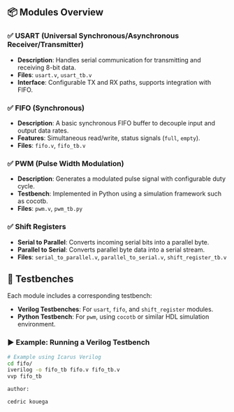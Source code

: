 
## 📦 Modules Overview

### ✅ USART (Universal Synchronous/Asynchronous Receiver/Transmitter)
- **Description**: Handles serial communication for transmitting and receiving 8-bit data.
- **Files**: `usart.v`, `usart_tb.v`
- **Interface**: Configurable TX and RX paths, supports integration with FIFO.

### ✅ FIFO (Synchronous)
- **Description**: A basic synchronous FIFO buffer to decouple input and output data rates.
- **Features**: Simultaneous read/write, status signals (`full`, `empty`).
- **Files**: `fifo.v`, `fifo_tb.v`

### ✅ PWM (Pulse Width Modulation)
- **Description**: Generates a modulated pulse signal with configurable duty cycle.
- **Testbench**: Implemented in Python using a simulation framework such as cocotb.
- **Files**: `pwm.v`, `pwm_tb.py`

### ✅ Shift Registers
- **Serial to Parallel**: Converts incoming serial bits into a parallel byte.
- **Parallel to Serial**: Converts parallel byte data into a serial stream.
- **Files**: `serial_to_parallel.v`, `parallel_to_serial.v`, `shift_register_tb.v`

## 🧪 Testbenches

Each module includes a corresponding testbench:

- **Verilog Testbenches**: For `usart`, `fifo`, and `shift_register` modules.
- **Python Testbench**: For `pwm`, using `cocotb` or similar HDL simulation environment.

### ▶️ Example: Running a Verilog Testbench

```bash
# Example using Icarus Verilog
cd fifo/
iverilog -o fifo_tb fifo.v fifo_tb.v
vvp fifo_tb

author:

cedric kouega

